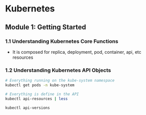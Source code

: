 # Kubernetes

## Module 1: Getting Started

### 1.1 Understanding Kubernetes Core Functions
* It is composed for replica, deployment, pod, container, api, etc resources

### 1.2 Understanding Kubernetes API Objects

```bash
# Everything running on the kube-system namespace
kubectl get pods -n kube-system
```

```bash
# Everything is define in the API 
kubectl api-resources | less
```

```bash
kubectl api-versions
```

 